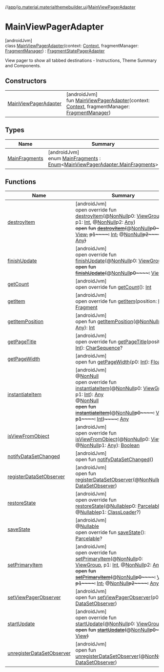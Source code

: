 //[app](../../../index.md)/[io.material.materialthemebuilder.ui](../index.md)/[MainViewPagerAdapter](index.md)

# MainViewPagerAdapter

[androidJvm]\
class [MainViewPagerAdapter](index.md)(context: [Context](https://developer.android.com/reference/kotlin/android/content/Context.html), fragmentManager: [FragmentManager](https://developer.android.com/reference/kotlin/androidx/fragment/app/FragmentManager.html)) : [FragmentStatePagerAdapter](https://developer.android.com/reference/kotlin/androidx/fragment/app/FragmentStatePagerAdapter.html)

View pager to show all tabbed destinations - Instructions, Theme Summary and Components.

## Constructors

| | |
|---|---|
| [MainViewPagerAdapter](-main-view-pager-adapter.md) | [androidJvm]<br>fun [MainViewPagerAdapter](-main-view-pager-adapter.md)(context: [Context](https://developer.android.com/reference/kotlin/android/content/Context.html), fragmentManager: [FragmentManager](https://developer.android.com/reference/kotlin/androidx/fragment/app/FragmentManager.html)) |

## Types

| Name | Summary |
|---|---|
| [MainFragments](-main-fragments/index.md) | [androidJvm]<br>enum [MainFragments](-main-fragments/index.md) : [Enum](https://kotlinlang.org/api/latest/jvm/stdlib/kotlin/-enum/index.html)&lt;[MainViewPagerAdapter.MainFragments](-main-fragments/index.md)&gt; |

## Functions

| Name | Summary |
|---|---|
| [destroyItem](index.md#-703314356%2FFunctions%2F-912451524) | [androidJvm]<br>open override fun [destroyItem](index.md#-703314356%2FFunctions%2F-912451524)(@[NonNull](https://developer.android.com/reference/kotlin/androidx/annotation/NonNull.html)p0: [ViewGroup](https://developer.android.com/reference/kotlin/android/view/ViewGroup.html), p1: [Int](https://kotlinlang.org/api/latest/jvm/stdlib/kotlin/-int/index.html), @[NonNull](https://developer.android.com/reference/kotlin/androidx/annotation/NonNull.html)p2: [Any](https://kotlinlang.org/api/latest/jvm/stdlib/kotlin/-any/index.html))<br>~~open~~ ~~fun~~ [~~destroyItem~~](index.md#524778713%2FFunctions%2F-912451524)~~(~~@[NonNull](https://developer.android.com/reference/kotlin/androidx/annotation/NonNull.html)~~p0~~~~:~~ [View](https://developer.android.com/reference/kotlin/android/view/View.html)~~,~~ ~~p1~~~~:~~ [Int](https://kotlinlang.org/api/latest/jvm/stdlib/kotlin/-int/index.html)~~,~~ @[NonNull](https://developer.android.com/reference/kotlin/androidx/annotation/NonNull.html)~~p2~~~~:~~ [Any](https://kotlinlang.org/api/latest/jvm/stdlib/kotlin/-any/index.html)~~)~~ |
| [finishUpdate](index.md#1932960808%2FFunctions%2F-912451524) | [androidJvm]<br>open override fun [finishUpdate](index.md#1932960808%2FFunctions%2F-912451524)(@[NonNull](https://developer.android.com/reference/kotlin/androidx/annotation/NonNull.html)p0: [ViewGroup](https://developer.android.com/reference/kotlin/android/view/ViewGroup.html))<br>~~open~~ ~~fun~~ [~~finishUpdate~~](index.md#1157164831%2FFunctions%2F-912451524)~~(~~@[NonNull](https://developer.android.com/reference/kotlin/androidx/annotation/NonNull.html)~~p0~~~~:~~ [View](https://developer.android.com/reference/kotlin/android/view/View.html)~~)~~ |
| [getCount](get-count.md) | [androidJvm]<br>open override fun [getCount](get-count.md)(): [Int](https://kotlinlang.org/api/latest/jvm/stdlib/kotlin/-int/index.html) |
| [getItem](get-item.md) | [androidJvm]<br>open override fun [getItem](get-item.md)(position: [Int](https://kotlinlang.org/api/latest/jvm/stdlib/kotlin/-int/index.html)): [Fragment](https://developer.android.com/reference/kotlin/androidx/fragment/app/Fragment.html) |
| [getItemPosition](index.md#-825089671%2FFunctions%2F-912451524) | [androidJvm]<br>open fun [getItemPosition](index.md#-825089671%2FFunctions%2F-912451524)(@[NonNull](https://developer.android.com/reference/kotlin/androidx/annotation/NonNull.html)p0: [Any](https://kotlinlang.org/api/latest/jvm/stdlib/kotlin/-any/index.html)): [Int](https://kotlinlang.org/api/latest/jvm/stdlib/kotlin/-int/index.html) |
| [getPageTitle](get-page-title.md) | [androidJvm]<br>open override fun [getPageTitle](get-page-title.md)(position: [Int](https://kotlinlang.org/api/latest/jvm/stdlib/kotlin/-int/index.html)): [CharSequence](https://kotlinlang.org/api/latest/jvm/stdlib/kotlin/-char-sequence/index.html)? |
| [getPageWidth](index.md#-855152947%2FFunctions%2F-912451524) | [androidJvm]<br>open fun [getPageWidth](index.md#-855152947%2FFunctions%2F-912451524)(p0: [Int](https://kotlinlang.org/api/latest/jvm/stdlib/kotlin/-int/index.html)): [Float](https://kotlinlang.org/api/latest/jvm/stdlib/kotlin/-float/index.html) |
| [instantiateItem](index.md#-664562844%2FFunctions%2F-912451524) | [androidJvm]<br>@[NonNull](https://developer.android.com/reference/kotlin/androidx/annotation/NonNull.html)<br>open override fun [instantiateItem](index.md#-664562844%2FFunctions%2F-912451524)(@[NonNull](https://developer.android.com/reference/kotlin/androidx/annotation/NonNull.html)p0: [ViewGroup](https://developer.android.com/reference/kotlin/android/view/ViewGroup.html), p1: [Int](https://kotlinlang.org/api/latest/jvm/stdlib/kotlin/-int/index.html)): [Any](https://kotlinlang.org/api/latest/jvm/stdlib/kotlin/-any/index.html)<br>@[NonNull](https://developer.android.com/reference/kotlin/androidx/annotation/NonNull.html)<br>~~open~~ ~~fun~~ [~~instantiateItem~~](index.md#-955333609%2FFunctions%2F-912451524)~~(~~@[NonNull](https://developer.android.com/reference/kotlin/androidx/annotation/NonNull.html)~~p0~~~~:~~ [View](https://developer.android.com/reference/kotlin/android/view/View.html)~~,~~ ~~p1~~~~:~~ [Int](https://kotlinlang.org/api/latest/jvm/stdlib/kotlin/-int/index.html)~~)~~~~:~~ [Any](https://kotlinlang.org/api/latest/jvm/stdlib/kotlin/-any/index.html) |
| [isViewFromObject](index.md#1801216073%2FFunctions%2F-912451524) | [androidJvm]<br>open override fun [isViewFromObject](index.md#1801216073%2FFunctions%2F-912451524)(@[NonNull](https://developer.android.com/reference/kotlin/androidx/annotation/NonNull.html)p0: [View](https://developer.android.com/reference/kotlin/android/view/View.html), @[NonNull](https://developer.android.com/reference/kotlin/androidx/annotation/NonNull.html)p1: [Any](https://kotlinlang.org/api/latest/jvm/stdlib/kotlin/-any/index.html)): [Boolean](https://kotlinlang.org/api/latest/jvm/stdlib/kotlin/-boolean/index.html) |
| [notifyDataSetChanged](index.md#2095483979%2FFunctions%2F-912451524) | [androidJvm]<br>open fun [notifyDataSetChanged](index.md#2095483979%2FFunctions%2F-912451524)() |
| [registerDataSetObserver](index.md#2138447525%2FFunctions%2F-912451524) | [androidJvm]<br>open fun [registerDataSetObserver](index.md#2138447525%2FFunctions%2F-912451524)(@[NonNull](https://developer.android.com/reference/kotlin/androidx/annotation/NonNull.html)p0: [DataSetObserver](https://developer.android.com/reference/kotlin/android/database/DataSetObserver.html)) |
| [restoreState](index.md#-1963398953%2FFunctions%2F-912451524) | [androidJvm]<br>open override fun [restoreState](index.md#-1963398953%2FFunctions%2F-912451524)(@[Nullable](https://developer.android.com/reference/kotlin/androidx/annotation/Nullable.html)p0: [Parcelable](https://developer.android.com/reference/kotlin/android/os/Parcelable.html)?, @[Nullable](https://developer.android.com/reference/kotlin/androidx/annotation/Nullable.html)p1: [ClassLoader](https://developer.android.com/reference/kotlin/java/lang/ClassLoader.html)?) |
| [saveState](index.md#-210851054%2FFunctions%2F-912451524) | [androidJvm]<br>@[Nullable](https://developer.android.com/reference/kotlin/androidx/annotation/Nullable.html)<br>open override fun [saveState](index.md#-210851054%2FFunctions%2F-912451524)(): [Parcelable](https://developer.android.com/reference/kotlin/android/os/Parcelable.html)? |
| [setPrimaryItem](index.md#-1666724652%2FFunctions%2F-912451524) | [androidJvm]<br>open override fun [setPrimaryItem](index.md#-1666724652%2FFunctions%2F-912451524)(@[NonNull](https://developer.android.com/reference/kotlin/androidx/annotation/NonNull.html)p0: [ViewGroup](https://developer.android.com/reference/kotlin/android/view/ViewGroup.html), p1: [Int](https://kotlinlang.org/api/latest/jvm/stdlib/kotlin/-int/index.html), @[NonNull](https://developer.android.com/reference/kotlin/androidx/annotation/NonNull.html)p2: [Any](https://kotlinlang.org/api/latest/jvm/stdlib/kotlin/-any/index.html))<br>~~open~~ ~~fun~~ [~~setPrimaryItem~~](index.md#-272557287%2FFunctions%2F-912451524)~~(~~@[NonNull](https://developer.android.com/reference/kotlin/androidx/annotation/NonNull.html)~~p0~~~~:~~ [View](https://developer.android.com/reference/kotlin/android/view/View.html)~~,~~ ~~p1~~~~:~~ [Int](https://kotlinlang.org/api/latest/jvm/stdlib/kotlin/-int/index.html)~~,~~ @[NonNull](https://developer.android.com/reference/kotlin/androidx/annotation/NonNull.html)~~p2~~~~:~~ [Any](https://kotlinlang.org/api/latest/jvm/stdlib/kotlin/-any/index.html)~~)~~ |
| [setViewPagerObserver](index.md#2063391332%2FFunctions%2F-912451524) | [androidJvm]<br>open fun [setViewPagerObserver](index.md#2063391332%2FFunctions%2F-912451524)(p0: [DataSetObserver](https://developer.android.com/reference/kotlin/android/database/DataSetObserver.html)) |
| [startUpdate](index.md#-275627925%2FFunctions%2F-912451524) | [androidJvm]<br>open override fun [startUpdate](index.md#-275627925%2FFunctions%2F-912451524)(@[NonNull](https://developer.android.com/reference/kotlin/androidx/annotation/NonNull.html)p0: [ViewGroup](https://developer.android.com/reference/kotlin/android/view/ViewGroup.html))<br>~~open~~ ~~fun~~ [~~startUpdate~~](index.md#519101492%2FFunctions%2F-912451524)~~(~~@[NonNull](https://developer.android.com/reference/kotlin/androidx/annotation/NonNull.html)~~p0~~~~:~~ [View](https://developer.android.com/reference/kotlin/android/view/View.html)~~)~~ |
| [unregisterDataSetObserver](index.md#33551358%2FFunctions%2F-912451524) | [androidJvm]<br>open fun [unregisterDataSetObserver](index.md#33551358%2FFunctions%2F-912451524)(@[NonNull](https://developer.android.com/reference/kotlin/androidx/annotation/NonNull.html)p0: [DataSetObserver](https://developer.android.com/reference/kotlin/android/database/DataSetObserver.html)) |
